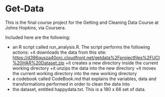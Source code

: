 # Get-Data
This is the final course project for the Getting and Cleaning Data Course at Johns Hopkins, via Coursera.

Included here are the following:

* an R script called run_analysis.R. The script performs the following actions:
+it downloads the data from this site: https://d396qusza40orc.cloudfront.net/getdata%2Fprojectfiles%2FUCI%20HAR%20Dataset.zip 
+it creates a new directory inside the current working directory
+it unzips the data into the new directory
+it moves the current working directory into the new working directory
* a codebook called CodeBook.md that explains the variables, data and transformations performed in order to clean the data into
* the dataset, entitled happydata.txt. This is a 180 x 66 set of data.


